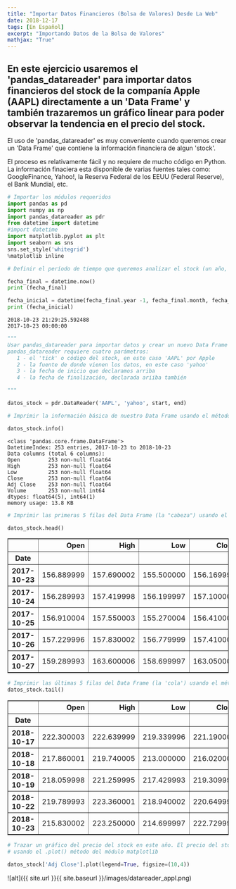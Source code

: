 ```yaml
---
title: "Importar Datos Financieros (Bolsa de Valores) Desde La Web"
date: 2018-12-17
tags: [En Español]
excerpt: "Importando Datos de la Bolsa de Valores"
mathjax: "True"
---
```


## En este ejercicio usaremos el 'pandas_datareader' para importar datos financieros del stock de la companía Apple (AAPL) directamente a un 'Data Frame' y también trazaremos un gráfico linear para poder observar la tendencia en el precio del stock.

El uso de 'pandas_datareader' es muy conveniente cuando queremos crear un 'Data Frame' que contiene la información financiera de algun 'stock'.

El proceso es relativamente fácil y no requiere de mucho código en Python. La información finaciera esta disponible de varias fuentes tales como: GoogleFinance, Yahoo!, la Reserva Federal de los EEUU (Federal Reserve), el Bank Mundial, etc. 


```python
# Importar los módulos requeridos
import pandas as pd
import numpy as np
import pandas_datareader as pdr 
from datetime import datetime
#import datetime
import matplotlib.pyplot as plt
import seaborn as sns
sns.set_style('whitegrid')
%matplotlib inline
```


```python
# Definir el período de tiempo que queremos analizar el stock (un año, en este caso)

fecha_final = datetime.now()
print (fecha_final)

fecha_inicial = datetime(fecha_final.year -1, fecha_final.month, fecha_final.day)
print (fecha_inicial)
```

    2018-10-23 21:29:25.592488
    2017-10-23 00:00:00



```python
"""
Usar pandas_datareader para importar datos y crear un nuevo Data Frame llamado 'datos_stock'
pandas_datareader requiere cuatro parámetros:
   1 - el 'tick' o código del stock, en este caso 'AAPL' por Apple
   2 - la fuente de donde vienen los datos, en este caso 'yahoo'
   3 - la fecha de inicio que declaramos arriba
   4 - la fecha de finalización, declarada ariiba también

"""

datos_stock = pdr.DataReader('AAPL', 'yahoo', start, end)

# Imprimir la información básica de nuestro Data Frame usando el método .info()

datos_stock.info()
```

    <class 'pandas.core.frame.DataFrame'>
    DatetimeIndex: 253 entries, 2017-10-23 to 2018-10-23
    Data columns (total 6 columns):
    Open         253 non-null float64
    High         253 non-null float64
    Low          253 non-null float64
    Close        253 non-null float64
    Adj Close    253 non-null float64
    Volume       253 non-null int64
    dtypes: float64(5), int64(1)
    memory usage: 13.8 KB



```python
# Imprimir las primeras 5 filas del Data Frame (la "cabeza") usando el método .head()

datos_stock.head()
```


<div>
<table border="1" class="dataframe">
  <thead>
    <tr style="text-align: right;">
      <th></th>
      <th>Open</th>
      <th>High</th>
      <th>Low</th>
      <th>Close</th>
      <th>Adj Close</th>
      <th>Volume</th>
    </tr>
    <tr>
      <th>Date</th>
      <th></th>
      <th></th>
      <th></th>
      <th></th>
      <th></th>
      <th></th>
    </tr>
  </thead>
  <tbody>
    <tr>
      <th>2017-10-23</th>
      <td>156.889999</td>
      <td>157.690002</td>
      <td>155.500000</td>
      <td>156.169998</td>
      <td>153.843857</td>
      <td>21984300</td>
    </tr>
    <tr>
      <th>2017-10-24</th>
      <td>156.289993</td>
      <td>157.419998</td>
      <td>156.199997</td>
      <td>157.100006</td>
      <td>154.760010</td>
      <td>17757200</td>
    </tr>
    <tr>
      <th>2017-10-25</th>
      <td>156.910004</td>
      <td>157.550003</td>
      <td>155.270004</td>
      <td>156.410004</td>
      <td>154.080307</td>
      <td>21207100</td>
    </tr>
    <tr>
      <th>2017-10-26</th>
      <td>157.229996</td>
      <td>157.830002</td>
      <td>156.779999</td>
      <td>157.410004</td>
      <td>155.065399</td>
      <td>17000500</td>
    </tr>
    <tr>
      <th>2017-10-27</th>
      <td>159.289993</td>
      <td>163.600006</td>
      <td>158.699997</td>
      <td>163.050003</td>
      <td>160.621384</td>
      <td>44454200</td>
    </tr>
  </tbody>
</table>
</div>




```python
# Imprimir las últimas 5 filas del Data Frame (la 'cola') usando el método .tail() 
datos_stock.tail()
```


<div>
<table border="1" class="dataframe">
  <thead>
    <tr style="text-align: right;">
      <th></th>
      <th>Open</th>
      <th>High</th>
      <th>Low</th>
      <th>Close</th>
      <th>Adj Close</th>
      <th>Volume</th>
    </tr>
    <tr>
      <th>Date</th>
      <th></th>
      <th></th>
      <th></th>
      <th></th>
      <th></th>
      <th></th>
    </tr>
  </thead>
  <tbody>
    <tr>
      <th>2018-10-17</th>
      <td>222.300003</td>
      <td>222.639999</td>
      <td>219.339996</td>
      <td>221.190002</td>
      <td>221.190002</td>
      <td>22885400</td>
    </tr>
    <tr>
      <th>2018-10-18</th>
      <td>217.860001</td>
      <td>219.740005</td>
      <td>213.000000</td>
      <td>216.020004</td>
      <td>216.020004</td>
      <td>32581300</td>
    </tr>
    <tr>
      <th>2018-10-19</th>
      <td>218.059998</td>
      <td>221.259995</td>
      <td>217.429993</td>
      <td>219.309998</td>
      <td>219.309998</td>
      <td>33078700</td>
    </tr>
    <tr>
      <th>2018-10-22</th>
      <td>219.789993</td>
      <td>223.360001</td>
      <td>218.940002</td>
      <td>220.649994</td>
      <td>220.649994</td>
      <td>28792100</td>
    </tr>
    <tr>
      <th>2018-10-23</th>
      <td>215.830002</td>
      <td>223.250000</td>
      <td>214.699997</td>
      <td>222.729996</td>
      <td>222.729996</td>
      <td>38616200</td>
    </tr>
  </tbody>
</table>
</div>




```python
# Trazar un gráfico del precio del stock en este año. El precio del stock se encuentra la columna 'Adj Close'
# usando el .plot() método del módulo matplotlib

datos_stock['Adj Close'].plot(legend=True, figsize=(10,4))
```

  
![alt]({{ site.url }}{{ site.baseurl }}/images/datareader_appl.png)


